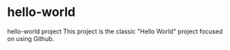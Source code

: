 # hello-world
hello-world project
This project is the classic "Hello World" project 
focused on using Github.
